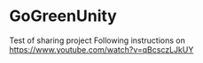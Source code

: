 # GoGreenUnity
Test of sharing project
Following instructions on https://www.youtube.com/watch?v=qBcsczLJkUY
